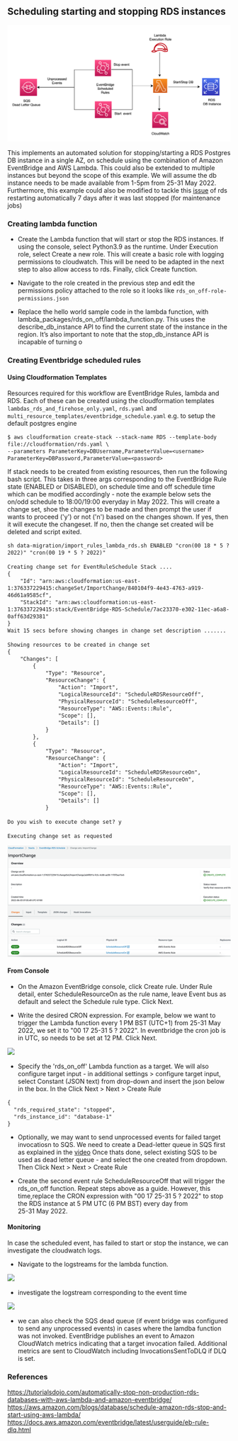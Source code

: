 ## Scheduling starting and stopping RDS instances

![](../screenshots/stop-start-db-instance-workflow.png)

This implements an automated solution for stopping/starting a RDS Postgres DB instance in a single AZ, on schedule using the 
combination of Amazon EventBridge and AWS Lambda. This could also be extended to multiple instances but beyond the 
scope of this example. We will assume the db instance needs to be made available from 1-5pm 
from 25-31 May 2022.
Furthermore, this example could also be modified to tackle this [issue](https://aws.amazon.com/premiumsupport/knowledge-center/rds-stop-seven-days/#:~:text=If%20you%20don't%20manually,system%2C%20or%20database%20engine%20version.
) of rds restarting automatically 7 days after it was last stopped (for maintenance jobs)

### Creating lambda function

* Create the Lambda function that will start or stop the RDS instances. If using the console,
  select Python3.9 as the runtime. Under Execution role, select Create a new role. This 
  will create a basic role with logging permissions to cloudwatch. This will be need to be adapted in the next step
  to also allow access to rds. Finally, click Create function.

* Navigate to the role created in the previous step and edit the permissions policy
  attached to the role so it looks like `rds_on_off-role-permissions.json`
  
* Replace the hello world sample code in the lambda function, with lambda_packages/rds_on_off/lambda_function.py. This uses the 
  describe_db_instance API to find the current state of the instance in the region. It’s also important to note that the stop_db_instance API is incapable of turning o

### Creating Eventbridge scheduled rules


#### Using Cloudformation Templates

Resources required for this workflow are EventBridge Rules, lambda and RDS. Each of these can be created
using the cloudformation templates `lambdas_rds_and_firehose_only.yaml`, `rds.yaml` and 
`multi_resource_templates/eventbridge_schedule.yaml`  e.g. to setup the default postgres engine

```
$ aws cloudformation create-stack --stack-name RDS --template-body file://cloudformation/rds.yaml \
--parameters ParameterKey=DBUsername,ParameterValue=<username> ParameterKey=DBPassword,ParameterValue=<password>
```

If stack needs to be created from existing resources, then run the following bash script.
This takes in three args corresponding to the EventBridge Rule state (ENABLED or DISABLED), on schedule time and off schedule time
which can be modified accordingly - note the example below sets the on/odd schedule to 18:00/19:00 everyday 
in May 2022.
This will create a change set, shoe the changes to be made and then prompt the user if wants to proceed ('y') or not ('n')
based on the changes shown. If yes, then it will execute the changeset. If no, then the change set created
will be deleted and script exited.

```
sh data-migration/import_rules_lambda_rds.sh ENABLED "cron(00 18 * 5 ? 2022)" "cron(00 19 * 5 ? 2022)"

Creating change set for EventRuleSchedule Stack ....
{
    "Id": "arn:aws:cloudformation:us-east-1:376337229415:changeSet/ImportChange/840104f9-4e43-4763-a919-46d61a9585cf",
    "StackId": "arn:aws:cloudformation:us-east-1:376337229415:stack/EventBridge-RDS-Schedule/7ac23370-e302-11ec-a6a8-0aff63d29381"
}
Wait 15 secs before showing changes in change set description .......

Showing resources to be created in change set
{
    "Changes": [
        {
            "Type": "Resource",
            "ResourceChange": {
                "Action": "Import",
                "LogicalResourceId": "ScheduleRDSResourceOff",
                "PhysicalResourceId": "ScheduleResourceOff",
                "ResourceType": "AWS::Events::Rule",
                "Scope": [],
                "Details": []
            }
        },
        {
            "Type": "Resource",
            "ResourceChange": {
                "Action": "Import",
                "LogicalResourceId": "ScheduleRDSResourceOn",
                "PhysicalResourceId": "ScheduleResourceOn",
                "ResourceType": "AWS::Events::Rule",
                "Scope": [],
                "Details": []
            }

Do you wish to execute change set? y

Executing change set as requested
```


![](../screenshots/import-changeset-eventbridge.png)

#### From Console

* On the Amazon EventBridge console, click Create rule. Under Rule detail, enter ScheduleResourceOn as the rule name, 
  leave Event bus as default and select the Schedule rule type. Click Next.

* Write the desired CRON expression. For example, below we want to trigger the Lambda function every 1 PM BST (UTC+1) from 
   25-31 May 2022, we set it to  "00 17 25-31 5 ? 2022". In eventbridge the cron job is in UTC, so needs to be set at 
  12 PM. Click Next.

![](../screenshots/screenshots/eventbridge_schedule_cron.png)

* Specify the 'rds_on_off' Lambda function as a target. We will also configure target input - in additional 
  settings > configure target input, select Constant (JSON text) from drop-down and insert 
  the json below in the box. In the Click Next > Next > Create Rule
  
```
{
  "rds_required_state": "stopped",
  "rds_instance_id": "database-1"
}
```

* Optionally, we may want to send unprocessed events for failed target invocatiosn to SQS. 
  We need to create a Dead-letter queue in SQS first  as explained in the [video](  https://docs.aws.amazon.com/eventbridge/latest/userguide/eb-rule-dlq.html )
  Once thats done, select existing SQS to be used as dead letter queue - and select the one created from dropdown. 
  Then Click Next > Next > Create Rule 


* Create the second event rule ScheduleResourceOff that will trigger the rds_on_off function. Repeat steps above as a guide. 
  However, this time,replace the CRON expression with "00 17 25-31 5 ? 2022" to stop the RDS instance at 5 PM UTC (6 PM BST) every day from  
  25-31 May 2022.
  
#### Monitoring

In case the scheduled event, has failed to start or stop the instance, we can investigate 
the cloudwatch logs. 

* Navigate to the logstreams for the lambda function. 

![](../screenshots/screenshots/screenshots/rds_on_off_logstream.png)

* investigate the logstream corresponding to the event time 

![](../screenshots/screenshots/screenshots/rds_lambda_logs_off_event.png)


* we can also check the SQS dead queue (if event bridge was configured to send any unprocessed events) in cases
  where the lamdba function was not invoked. EventBridge publishes an event to Amazon CloudWatch metrics 
  indicating that a target invocation failed.  Additional metrics are sent to CloudWatch including InvocationsSentToDLQ
  if DLQ is set. 

### References
https://tutorialsdojo.com/automatically-stop-non-production-rds-databases-with-aws-lambda-and-amazon-eventbridge/
https://aws.amazon.com/blogs/database/schedule-amazon-rds-stop-and-start-using-aws-lambda/
https://docs.aws.amazon.com/eventbridge/latest/userguide/eb-rule-dlq.html
